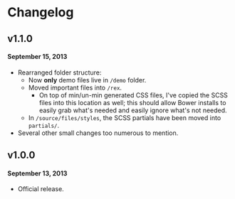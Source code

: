 # Changelog

## v1.1.0

#### September 15, 2013

* Rearranged folder structure:
	* Now <b>only</b> demo files live in `/demo` folder.
	* Moved important files into `/rex`.
		* On top of min/un-min generated CSS files, I've copied the SCSS files into this location as well; this should allow Bower installs to easily grab what's needed and easily ignore what's not needed.
	* In `/source/files/styles`, the SCSS partials have been moved into `partials/`.
* Several other small changes too numerous to mention.

## v1.0.0

#### September 13, 2013

* Official release.
